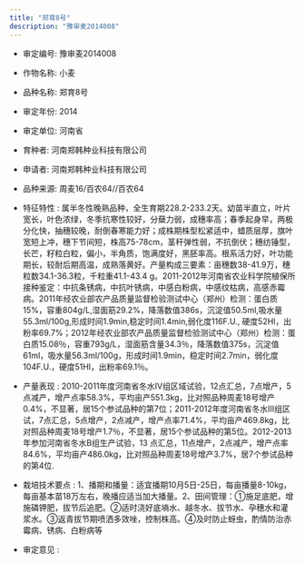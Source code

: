 ```yaml
---
title: "郑育8号"
description: "豫审麦2014008"
---
```

* 审定编号:  豫审麦2014008

*  作物名称:  小麦

*  品种名称:  郑育8号

*  审定年份:  2014

*  审定单位:  河南省

* 育种者:  河南郑韩种业科技有限公司

*  申请者:  河南郑韩种业科技有限公司

*  品种来源:  周麦16/百农64//百农64


*  特征特性 : 
属半冬性晚熟品种，全生育期228.2-233.2天。幼苗半直立，叶片宽长，叶色浓绿，冬季抗寒性较好，分蘖力弱，成穗率高；春季起身早，两极分化快，抽穗较晚，耐倒春寒能力好；成株期株型松紧适中，蜡质层厚，旗叶宽短上冲，穗下节间短，株高75-78cm，茎秆弹性弱，不抗倒伏；穗纺锤型，长芒，籽粒白粒，偏小，半角质，饱满度好，黑胚率高。根系活力好，叶功能期长，较耐后期高温，成熟落黄好。产量构成三要素：亩穗数38-41.9万，穗粒数34.1-36.3粒，千粒重41.1-43.4 g。2011-2012年河南省农业科学院植保所接种鉴定：中抗条锈病，中抗叶锈病，中感白粉病，中感纹枯病，高感赤霉病。2011年经农业部农产品质量监督检验测试中心（郑州）检测：蛋白质15%，容重804g/L,湿面筋29.2%，降落数值386s，沉淀值50.5ml,吸水量55.3ml/100g,形成时间1.9min,稳定时间1.4min,弱化度116F.U., 硬度52HI，出粉率69.7%；2012年经农业部农产品质量监督检验测试中心（郑州）检测：蛋白质15.08％，容重793g/L，湿面筋含量34.3％，降落数值375s，沉淀值61ml，吸水量56.3ml/100g，形成时间1.9min，稳定时间2.7min，弱化度104F.U.，硬度51HI，出粉率69.1％。

 
*  产量表现 : 
2010-2011年度河南省冬水Ⅳ组区域试验，12点汇总，7点增产，5点减产，增产点率58.3%，平均亩产551.3kg，比对照品种周麦18号增产0.4%，不显著，居15个参试品种的第7位；2011-2012年度河南省冬水Ⅲ组区试，7点汇总，5点增产，2点减产，增产点率71.4%，平均亩产469.8kg，比对照品种周麦18号增产1.7％，不显著，居15个参试品种的第5位。2012-2013年参加河南省冬水B组生产试验，13 点汇总，11点增产，2点减产，增产点率84.6%，平均亩产486.0kg，比对照品种周麦18号增产3.7%，居7个参试品种的第4位.


*  栽培技术要点 : 
1、播期和播量：适宜播期10月5日-25日，每亩播量8-10kg，每亩基本苗18万左右，晚播应适当加大播量。2、田间管理：①施足底肥，增施磷钾肥，拔节后追肥。②适时浇好底墒水、越冬水、拔节水、孕穗水和灌浆水。③返青拔节期喷洒多效唑，控制株高。④及时防止蚜虫，酌情防治赤霉病、锈病、白粉病等


*  审定意见 : 

